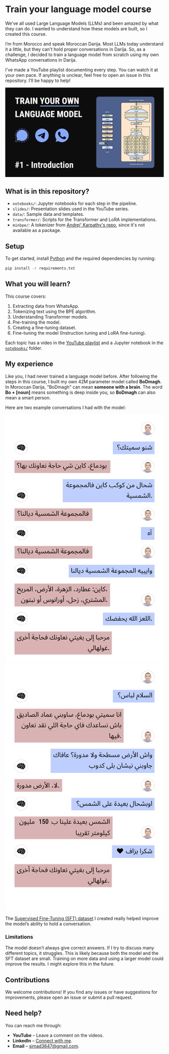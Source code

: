 # Train your language model course

We’ve all used Large Language Models (LLMs) and been amazed by what they can do. I wanted to understand how these models are built, so I created this course.

I’m from Morocco and speak Moroccan Darija. Most LLMs today understand it a little, but they can't hold proper conversations in Darija. So, as a challenge, I decided to train a language model from scratch using my own WhatsApp conversations in Darija.

I've made a YouTube playlist documenting every step. You can watch it at your own pace. If anything is unclear, feel free to open an issue in this repository. I’ll be happy to help!

[![course_thumbnail](./images/course_thumbnail%20.png)](https://www.youtube.com/playlist?list=PLMSb3cZXtIfptKdr56uEdiM5pR6HDMoUX)

## What is in this repository?

- `notebooks/`: Jupyter notebooks for each step in the pipeline.
- `slides/`: Presentation slides used in the YouTube series.
- `data/`: Sample data and templates.
- `transformer/`: Scripts for the Transformer and LoRA implementations.
- `minbpe/`: A tokenizer from [Andrej' Karpathy's repo](https://github.com/karpathy/minbpe), since it's not available as a package.

## Setup

To get started, install [Python](https://www.python.org/downloads/) and the required dependencies by running:  

```bash
pip install -r requirements.txt
```

## What you will learn?

This course covers:  

1. Extracting data from WhatsApp.  
2. Tokenizing text using the BPE algorithm.  
3. Understanding Transformer models.  
4. Pre-training the model.  
5. Creating a fine-tuning dataset.  
6. Fine-tuning the model (Instruction tuning and LoRA fine-tuning).  

Each topic has a video in the [YouTube playlist](https://www.youtube.com/playlist?list=PLMSb3cZXtIfptKdr56uEdiM5pR6HDMoUX) and a Jupyter notebook in the [`notebooks/`](./notebooks/) folder.  

## My experience

Like you, I had never trained a language model before. After following the steps in this course, I built my own 42M parameter model called **BoDmagh**. In Moroccan Darija, "BoDmagh" can mean **someone with a brain**. The word **Bo + [noun]** means something is deep inside you, so **BoDmagh** can also mean a smart person.

Here are two example conversations I had with the model:  

![conversation_1](./images/conversation_1.png)
![conversation_2](./images/conversation_2.png)

The [Supervised Fine-Tuning (SFT) dataset](https://github.com/ImadSaddik/BoDmaghDataset) I created really helped improve the model’s ability to hold a conversation.  

### Limitations  

The model doesn’t always give correct answers. If I try to discuss many different topics, it struggles. This is likely because both the model and the SFT dataset are small. Training on more data and using a larger model could improve the results. I might explore this in the future.

## Contributions

We welcome contributions! If you find any issues or have suggestions for improvements, please open an issue or submit a pull request.

## Need help?

You can reach me through:  

- **YouTube** – Leave a comment on the videos.  
- **LinkedIn** – [Connect with me](https://www.linkedin.com/in/imadsaddik/).  
- **Email** – [simad3647@gmail.com](mailto:simad3647@gmail.com).  
